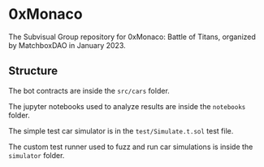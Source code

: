 # 0xMonaco

The Subvisual Group repository for 0xMonaco: Battle of Titans, organized by MatchboxDAO in January 2023.

## Structure

The bot contracts are inside the `src/cars` folder.

The jupyter notebooks used to analyze results are inside the `notebooks` folder.

The simple test car simulator is in the `test/Simulate.t.sol` test file.

The custom test runner used to fuzz and run car simulations is inside the
`simulator` folder.
